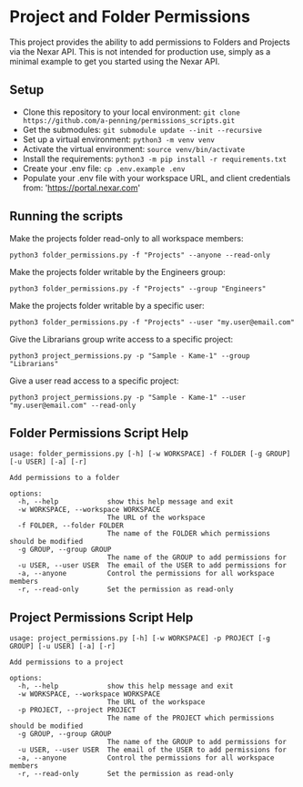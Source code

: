 # Project and Folder Permissions

This project provides the ability to add permissions to Folders and Projects via the Nexar API.
This is not intended for production use, simply as a minimal example to get you started using the Nexar API.

## Setup
- Clone this repository to your local environment: `git clone https://github.com/a-penning/permissions_scripts.git`
- Get the submodules: `git submodule update --init --recursive`
- Set up a virtual environment: `python3 -m venv venv`
- Activate the virtual environment: `source venv/bin/activate`
- Install the requirements: `python3 -m pip install -r requirements.txt`
- Create your .env file: `cp .env.example .env`
- Populate your .env file with your workspace URL, and client credentials from: 'https://portal.nexar.com'

## Running the scripts
Make the projects folder read-only to all workspace members: 
```
python3 folder_permissions.py -f "Projects" --anyone --read-only
```
Make the projects folder writable by the Engineers group: 
```
python3 folder_permissions.py -f "Projects" --group "Engineers"
```
Make the projects folder writable by a specific user: 
```
python3 folder_permissions.py -f "Projects" --user "my.user@email.com"
```
Give the Librarians group write access to a specific project: 
```
python3 project_permissions.py -p "Sample - Kame-1" --group "Librarians"
```
Give a user read access to a specific project: 
```
python3 project_permissions.py -p "Sample - Kame-1" --user "my.user@email.com" --read-only
```

## Folder Permissions Script Help
```
usage: folder_permissions.py [-h] [-w WORKSPACE] -f FOLDER [-g GROUP] [-u USER] [-a] [-r]

Add permissions to a folder

options:
  -h, --help            show this help message and exit
  -w WORKSPACE, --workspace WORKSPACE
                        The URL of the workspace
  -f FOLDER, --folder FOLDER
                        The name of the FOLDER which permissions should be modified
  -g GROUP, --group GROUP
                        The name of the GROUP to add permissions for
  -u USER, --user USER  The email of the USER to add permissions for
  -a, --anyone          Control the permissions for all workspace members
  -r, --read-only       Set the permission as read-only
```
## Project Permissions Script Help
```
usage: project_permissions.py [-h] [-w WORKSPACE] -p PROJECT [-g GROUP] [-u USER] [-a] [-r]

Add permissions to a project

options:
  -h, --help            show this help message and exit
  -w WORKSPACE, --workspace WORKSPACE
                        The URL of the workspace
  -p PROJECT, --project PROJECT
                        The name of the PROJECT which permissions should be modified
  -g GROUP, --group GROUP
                        The name of the GROUP to add permissions for
  -u USER, --user USER  The email of the USER to add permissions for
  -a, --anyone          Control the permissions for all workspace members
  -r, --read-only       Set the permission as read-only
```